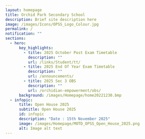 ```yaml
---
layout: homepage
title: Orchid Park Secondary School
description: Brief site description here
image: /images/Icons/OPSS_Logo_Colour.jpg
permalink: /
notification: ""
sections:
  - hero:
      key_highlights:
        - title: 2025 October Post Exam Timetable
          description: ""
          url: /links/Student/tt/
        - title: 2025 End Of Year Exam Timetable
          description: ""
          url: /announcements/
        - title: 2025 Sec 3 OBS
          description: ""
          url: /orchidian-empowerment/obs/
      background: /images/Homepage/home20221230.bmp
  - infopic:
      title: Open House 2025
      subtitle: Open House 2025
      id: infopic
      description: "Date : 15th November 2025"
      image: /images/Homepage/MOTD_OPSS_Open_House_2025.png
      alt: Image alt text
---
```

